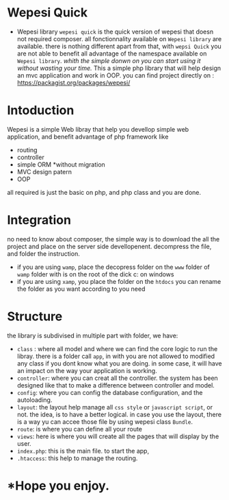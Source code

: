 # Wepesi Quick
* Wepesi library
`wepesi quick` is the quick version of wepesi that doesn not required composer.
all fonctionnality available on `Wepesi library` are available. there is nothing different apart from that, with `wepsi Quick` you are not able to benefit all advantage of the namespace available on `Wepesi library`.
*whith the simple donwn on you can start using it without wasting your time.* 
This a simple php library that will help design an mvc application and work in OOP.
you can find project directly on : https://packagist.org/packages/wepesi/

# Intoduction
Wepesi is a simple Web libray that help you devellop simple web application, and benefit advantage of php framework like
- routing
- controller
- simple ORM *without migration
- MVC design patern
- OOP

all required is just the basic on php, and php class and you are done.

# Integration
no need to know about composer, the simple way is to download the all the project and place on the server side devellopenent.
decompress the file, and folder the instruction.
- if you are using `wamp`, place the decopress folder on the `www` folder of `wamp` folder with is on the root of the dick c: on windows
- if you are using `xamp`, you place the folder on the `htdocs`
you can rename the folder as you want according to you need

# Structure
the library is subdivised in multiple part with folder, we have:
- `class` : where all model and where we can find the core logic to run the libray. 
          there is a folder call `app`, in with you are not allowed to modified any class if you dont know what you are doing.
          in some case, it will have an impact on the way your application is working.
- `controller`: where you can creat all the controller. the system has been designed like that to make a difference between controller and model.
- `config`: where you can config the database configuration, and the autoloading.
- `layout`: the layout help manage all `css style` or `javascript script`, or not. the idea, is to have a better logical. in case you use the layout, 
          there is a way yu can accee those file by using wepesi class `Bundle`.
- `route`: is where you can define all your route
- `views`: here is where you will create all the pages that will display by the user.
- `index.php`: this is the main file. to start the app,
- `.htaccess`: this help to manage the routing.

# *Hope you enjoy.
